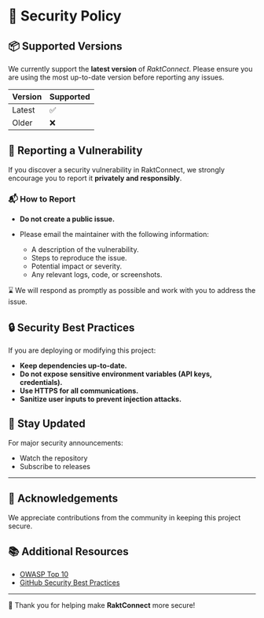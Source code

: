 # 🔐 Security Policy

## 📦 Supported Versions

We currently support the **latest version** of *RaktConnect*. Please ensure you are using the most up-to-date version before reporting any issues.

| Version | Supported |
|---------|-----------|
| Latest  | ✅         |
| Older   | ❌         |

## 📃 Reporting a Vulnerability

If you discover a security vulnerability in RaktConnect, we strongly encourage you to report it **privately and responsibly**.

### 📬 How to Report

- **Do not create a public issue.**

- Please email the maintainer with the following information:
    - A description of the vulnerability.
    - Steps to reproduce the issue.
    - Potential impact or severity.
    - Any relevant logs, code, or screenshots.

⌛ We will respond as promptly as possible and work with you to address the issue.

## 🔒 Security Best Practices

If you are deploying or modifying this project:
- **Keep dependencies up-to-date.**
- **Do not expose sensitive environment variables (API keys, credentials).**
- **Use HTTPS for all communications.**
- **Sanitize user inputs to prevent injection attacks.**

## 🔔 Stay Updated

For major security announcements:
- Watch the repository
- Subscribe to releases

---

## 🙌 Acknowledgements

We appreciate contributions from the community in keeping this project secure.

## 📚 Additional Resources

- [OWASP Top 10](https://owasp.org/www-project-top-ten/)
- [GitHub Security Best Practices](https://docs.github.com/en/code-security/security-advisories/guidance-on-reporting-and-writing/privately-reporting-a-security-vulnerability)

---

🙏 Thank you for helping make **RaktConnect** more secure!

